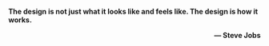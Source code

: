 <p>
  <b>The design is not just what it looks like and feels like. The design is how it works.</b>
</p>

<p align="right">
  <b>— Steve Jobs</b>
</p>
